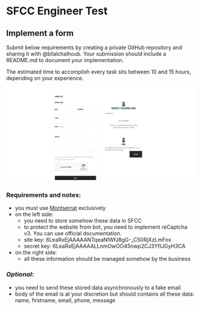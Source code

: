 # SFCC Engineer Test

## Implement a form

Submit below requirements by creating a private GitHub repository and sharing it with @bilalchalhoub. Your submission should include a README.md to document your implementation.

The estimated time to accomplish every task sits between 10 and 15 hours, depending on your experience.

![design](/design.png)

### Requirements and notes:
- you must use [Montserrat](https://fonts.google.com/specimen/Montserrat) exclusively
- on the left side:
    - you need to store somehow these data in SFCC
    - to protect the website from bot, you need to implement reCaptcha v3. You can use official documentation.
    - site key: 6LeaRxEjAAAAANTqeaNlWfJ8gG-_C50RjXzLmFos
    - secret key: 6LeaRxEjAAAAALLnmOwOO45nwp2CJ3YfIJGyH3CA
- on the right side:
    - all these information should be managed somehow by the business

### <em>Optional</em>:
- you need to send these stored data asynchronously to a fake email
- body of the email is at your discretion but should contains all these data: name, firstname, email, phone, message
